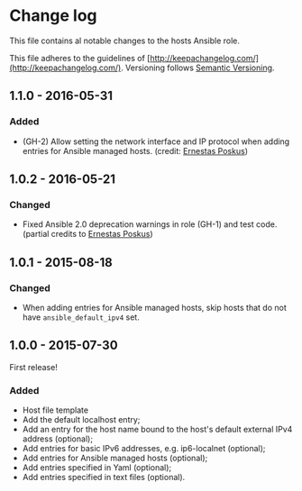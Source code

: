 # Change log

This file contains al notable changes to the hosts Ansible role.

This file adheres to the guidelines of [http://keepachangelog.com/](http://keepachangelog.com/). Versioning follows [Semantic Versioning](http://semver.org/).

## 1.1.0 - 2016-05-31

### Added

- (GH-2) Allow setting the network interface and IP protocol when adding entries for Ansible managed hosts. (credit: [Ernestas Poskus](https://github.com/ernestas-poskus))


## 1.0.2 - 2016-05-21

### Changed

- Fixed Ansible 2.0 deprecation warnings in role (GH-1) and test code. (partial credits to [Ernestas Poskus](https://github.com/ernestas-poskus))

## 1.0.1 - 2015-08-18

### Changed

- When adding entries for Ansible managed hosts, skip hosts that do not have `ansible_default_ipv4` set.

## 1.0.0 - 2015-07-30

First release!

### Added

- Host file template
- Add the default localhost entry;
- Add an entry for the host name bound to the host's default external IPv4 address (optional);
- Add entries for basic IPv6 addresses, e.g. ip6-localnet (optional);
- Add entries for Ansible managed hosts (optional);
- Add entries specified in Yaml (optional);
- Add entries specified in text files (optional).


